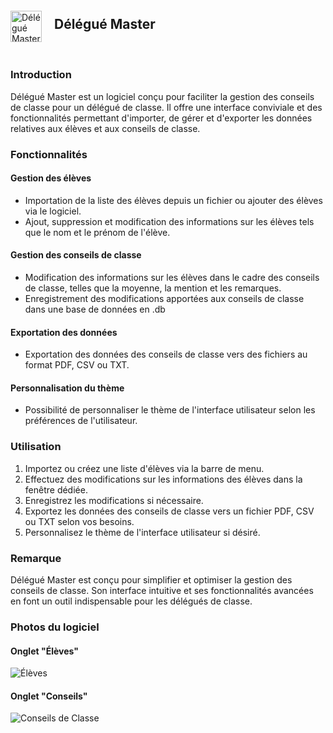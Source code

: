 <div style="display: flex; align-items: center;">
    <img alt="Délégué Master Logo" height="50" src="logo.png" width="50"/>
    <h2 style="margin-bottom: 35px; margin-left: 20px;">Délégué Master</h2>
</div>

### Introduction
Délégué Master est un logiciel conçu pour faciliter la gestion des conseils de classe pour un délégué de classe. Il offre une interface conviviale et des fonctionnalités permettant d'importer, de gérer et d'exporter les données relatives aux élèves et aux conseils de classe.

### Fonctionnalités

#### Gestion des élèves
- Importation de la liste des élèves depuis un fichier ou ajouter des élèves via le logiciel.
- Ajout, suppression et modification des informations sur les élèves tels que le nom et le prénom de l'élève.

#### Gestion des conseils de classe
- Modification des informations sur les élèves dans le cadre des conseils de classe, telles que la moyenne, la mention et les remarques.
- Enregistrement des modifications apportées aux conseils de classe dans une base de données en .db

#### Exportation des données
- Exportation des données des conseils de classe vers des fichiers au format PDF, CSV ou TXT.

#### Personnalisation du thème
- Possibilité de personnaliser le thème de l'interface utilisateur selon les préférences de l'utilisateur.

### Utilisation
1. Importez ou créez une liste d'élèves via la barre de menu.
2. Effectuez des modifications sur les informations des élèves dans la fenêtre dédiée.
3. Enregistrez les modifications si nécessaire.
4. Exportez les données des conseils de classe vers un fichier PDF, CSV ou TXT selon vos besoins.
5. Personnalisez le thème de l'interface utilisateur si désiré.

### Remarque
Délégué Master est conçu pour simplifier et optimiser la gestion des conseils de classe. Son interface intuitive et ses fonctionnalités avancées en font un outil indispensable pour les délégués de classe.

### Photos du logiciel

#### Onglet "Élèves"
![Élèves](img.png)

#### Onglet "Conseils"
![Conseils de Classe](img_1.png)
